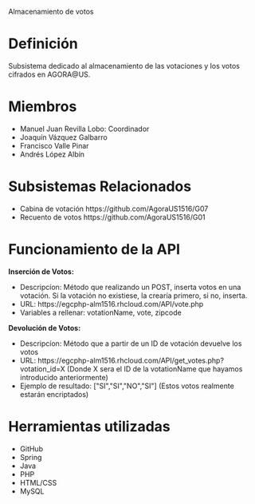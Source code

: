 Almacenamiento de votos

<h1>Definición</h1>

Subsistema dedicado al almacenamiento de las votaciones y los votos cifrados en AGORA@US.

<h1>Miembros</h1>

<ul>
	<li>Manuel Juan Revilla Lobo: Coordinador</li>
	<li>Joaquín Vázquez Galbarro</li>
	<li>Francisco Valle Pinar</li>
	<li>Andrés López Albín</li>
</ul>

<h1>Subsistemas Relacionados</h1>

<ul>
	<li>Cabina de votación https://github.com/AgoraUS1516/G07</li>
	<li>Recuento de votos https://github.com/AgoraUS1516/G01</li>
</ul>

<h1>Funcionamiento de la API</h1>

<b>Inserción de Votos:</b>

<ul>
	<li>Descripcíon: Método que realizando un POST, inserta votos en una votación. Si la votación no existiese, la crearía primero, si no, inserta.</li>
	<li>URL: https://egcphp-alm1516.rhcloud.com/API/vote.php</li>
	<li>Variables a rellenar: votationName, vote, zipcode</li>
</ul>

<b>Devolución de Votos:</b>

<ul>
	<li>Descripcíon: Método que a partir de un ID de votación devuelve los votos</li>
	<li>URL: https://egcphp-alm1516.rhcloud.com/API/get_votes.php?votation_id=X (Donde X sera el ID de la votationName que hayamos introducido anteriormente)</li>
	<li>Ejemplo de resultado: ["SI","SI","NO","SI"] (Estos votos realmente estarán encriptados)</li>
</ul>

<h1>Herramientas utilizadas</h1>

<ul>
	<li>GitHub</li>
	<li>Spring</li>
	<li>Java</li>
	<li>PHP</li>
	<li>HTML/CSS</li>
	<li>MySQL</li>
</ul>